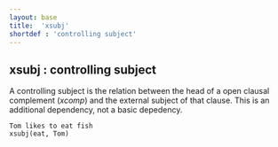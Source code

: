```yaml
---
layout: base
title:  'xsubj'
shortdef : 'controlling subject'
---
```



## xsubj : controlling subject
A controlling subject is the relation between the head of a open clausal complement (*xcomp*) and the external subject of that clause. This is an additional dependency, not a basic depedency. 

~~~ sdparse
Tom likes to eat fish
xsubj(eat, Tom)
~~~

 

